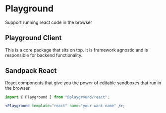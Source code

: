 # Playground

Support running react code in the browser

## Playground Client

This is a core package that sits on top. It is framework agnostic and is responsible for backend functionality.

## Sandpack React

React components that give you the power of editable sandboxes that run in the browser.

```jsx
import { Playground } from "@playground/react";

<Playground template="react" name="your want name" />;
```
